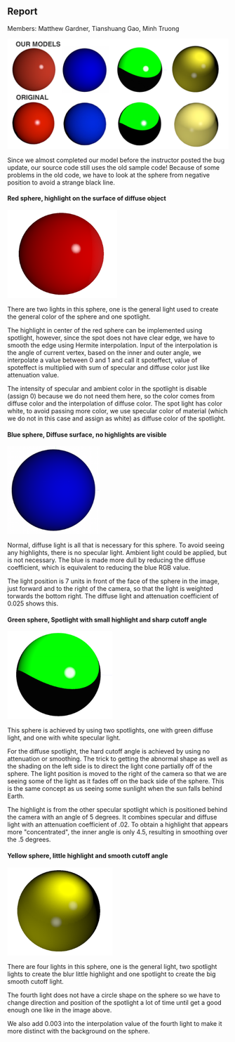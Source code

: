 ## Report
Members: Matthew Gardner, Tianshuang Gao, Minh Truong

![alt text](./imgs/sphere-comparison.png)

Since we almost completed our model before the instructor posted the bug update, our source code still uses the old sample code! Because of some problems in the old code, we have to look at the sphere from negative position to avoid a strange black line.

#### Red sphere, highlight on the surface of diffuse object
<img src="./imgs/red-sphere.png" width="250px" height="200px" />

There are two lights in this sphere, one is the general light used to create the general color of the sphere and one spotlight.

The highlight in center of the red sphere can be implemented using spotlight, however, since the spot does not have clear edge, we have to smooth the edge using Hermite interpolation. Input of the interpolation is the angle of current vertex, based on the inner and outer angle, we interpolate a value between 0 and 1 and call it spoteffect, value of spoteffect is multiplied with sum of specular and diffuse color just like attenuation value.

The intensity of specular and ambient color in the spotlight is disable (assign 0) because we do not need them here, so the color comes from diffuse color and the interpolation of diffuse color. The spot light has color white, to avoid passing more color, we use specular color of material (which we do not in this case and assign as white) as diffuse color of the spotlight.


#### Blue sphere, Diffuse surface, no highlights are visible
<img src="./imgs/blue-sphere.png" width="210px" height="200px" />

Normal, diffuse light is all that is necessary for this sphere. To avoid seeing any highlights, there is no specular light. Ambient light could be applied, but is not necessary. The blue is made more dull by reducing the diffuse coefficient, which is equivalent to reducing the blue RGB value.

The light position is 7 units in front of the face of the sphere in the image, just forward and to the right of the camera, so that the light is weighted torwards the bottom right. The diffuse light and attenuation coefficient of 0.025 shows this.


#### Green sphere, Spotlight with small highlight and sharp cutoff angle
<img src="./imgs/green-sphere.png" width="240px" height="200px" />

This sphere is achieved by using two spotlights, one with green diffuse light, and one with white specular light.

For the diffuse spotlight, the hard cutoff angle is achieved by using no attenuation or smoothing. The trick to getting the abnormal shape as well as the shading on the left side is to direct the light cone partially off of the sphere. The light position is moved to the right of the camera so that we are seeing some of the light as it fades off on the back side of the sphere. This is the same concept as us seeing some sunlight when the sun falls behind Earth.

The highlight is from the other specular spotlight which is positioned behind the camera with an angle of 5 degrees. It combines specular and diffuse light with an attenuation coefficient of .02. To obtain a highlight that appears more "concentrated", the inner angle is only 4.5, resulting in smoothing over the .5 degrees.


#### Yellow sphere, little highlight and smooth cutoff angle
<img src="./imgs/yellow-sphere.png" width="240px" height="200px" />

There are four lights in this sphere, one is the general light, two spotlight lights to create the blur little highlight and one spotlight to create the big smooth cutoff light.

The fourth light does not have a circle shape on the sphere so we have to change direction and position of the spotlight a lot of time until get a good enough one like in the image above.

We also add 0.003 into the interpolation value of the fourth light to make it more distinct with the background on the sphere.
